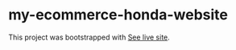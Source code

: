 # my-ecommerce-honda-website
This project was bootstrapped with [See live site](https://heuristic-ritchie-1edf54.netlify.app/).
